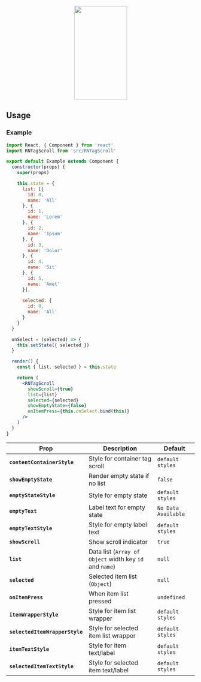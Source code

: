 <p align="center">
    <img src="https://i.imgur.com/P9hO3RL.gif" width="141" height="250">
</p>

## Usage
### Example
```jsx harmony
import React, { Component } from 'react'
import RNTagScroll from 'src/RNTagScroll'

export default Example extends Component {
  constructor(props) {
    super(props)

    this.state = {
      list: [{
        id: 0,
        name: 'All'
      }, {
        id: 1,
        name: 'Lorem'
      }, {
        id: 2,
        name: 'Ipsum'
      }, {
        id: 3,
        name: 'Dolor'
      }, {
        id: 4,
        name: 'Sit'
      }, {
        id: 5,
        name: 'Amet'
      }],
    
      selected: {
        id: 0,
        name: 'All'
      }
    }
  }

  onSelect = (selected) => {
    this.setState({ selected })
  }

  render() {
    const { list, selected } = this.state

    return (
      <RNTagScroll
        showScroll={true}
        list={list}
        selected={selected}
        showEmptyState={false}
        onItemPress={this.onSelect.bind(this)}
      />
    )
  }
}
```

| Prop                                 | Description                                                                  | Default                |
| ------------------------------------ | ---------------------------------------------------------------------------- | ---------------------- |
| **`contentContainerStyle`**          | Style for container tag scroll                                               | `default styles`       |
| **`showEmptyState`**                 | Render empty state if no list                                                | `false`                |
| **`emptyStateStyle`**                | Style for empty state                                                        | `default styles`       |
| **`emptyText`**                      | Label text for empty state                                                   | `No Data Available`    |
| **`emptyTextStyle`**                 | Style for empty label text                                                   | `default styles`       |
| **`showScroll`**                     | Show scroll indicator                                                        | `true`                 |
| **`list`**                           | Data list (`Array of Object` width key `id` and `name`)                      | `null`                 |
| **`selected`**                       | Selected item list (`Object`)                                                | `null`                 |
| **`onItemPress`**                    | When item list pressed                                                       | `undefined`            |
| **`itemWrapperStyle`**               | Style for item list wrapper                                                  | `default styles`       |
| **`selectedItemWrapperStyle`**       | Style for selected item list wrapper                                         | `default styles`       |
| **`itemTextStyle`**                  | Style for item text/label                                                    | `default styles`       |
| **`selectedItemTextStyle`**          | Style for selected item text/label                                           | `default styles`       |